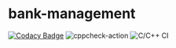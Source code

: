 # bank-management

[![Codacy Badge](https://api.codacy.com/project/badge/Grade/58f00f11940142ce8e8170e7fc797dc6)](https://app.codacy.com/manual/yeshwanthpenugonda/bank-management?utm_source=github.com&utm_medium=referral&utm_content=stepin104252/bank-management&utm_campaign=Badge_Grade_Dashboard)
![cppcheck-action](https://github.com/stepin104252/bank-management/workflows/cppcheck-action/badge.svg)
![C/C++ CI](https://github.com/stepin104252/bank-management/workflows/C/C++%20CI/badge.svg)
